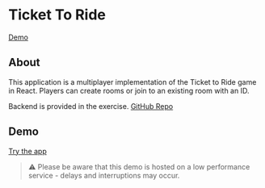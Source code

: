 # Ticket To Ride
[Demo](#demo)

## About
This application is a multiplayer implementation of the Ticket to Ride game in React. Players can create rooms or join to an existing room with an ID.

Backend is provided in the exercise. [GitHub Repo](https://github.com/horvathgyozo/websocket-sync-server)

## Demo
[Try the app](https://mb-ticket-to-ride.herokuapp.com)
> :warning: Please be aware that this demo is hosted on a low performance service - delays and interruptions may occur.
